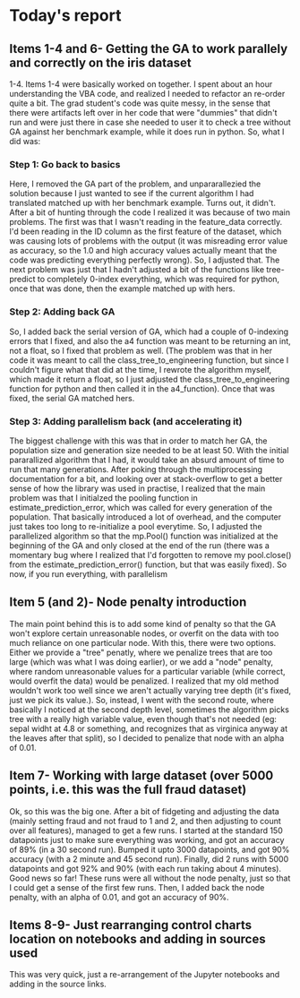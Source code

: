 # Today's report
## Items 1-4 and 6- Getting the GA to work parallely and correctly on the iris dataset
1-4. Items 1-4 were basically worked on together. I spent about an hour understanding the VBA code, and realized I needed to refactor an re-order quite a bit. The grad student's code was quite messy, in the sense that there were artifacts left over in her code that were "dummies" that didn't run and were just there in case she needed to user it to check a tree without GA against her benchmark example, while it does run in python. So, what I did was:

### Step 1: Go back to basics
Here, I removed the GA part of the problem, and unpararallezied the solution because I just wanted to see if the current algorithm I had translated matched up with her benchmark example. Turns out, it didn't. After a bit of hunting through the code I realized it was because of two main problems. The first was that I wasn't reading in the feature_data correctly. I'd been reading in the ID column as the first feature of the dataset, which was causing lots of problems with the output (it was misreading error value as accuracy, so the 1.0 and high accuracy values actually meant that the code was predicting everything perfectly wrong). So, I adjusted that. The next problem was just that I hadn't adjusted a bit of the functions like tree-predict to completely 0-index everything, which was required for python, once that was done, then the example matched up with hers.

### Step 2: Adding back GA
So, I added back the serial version of GA, which had a couple of 0-indexing errors that I fixed, and also the a4 function was meant to be returning an int, not a float, so I fixed that problem as well. (The problem was that in her code it was meant to call the class_tree_to_engineering function, but since I couldn't figure what that did at the time, I rewrote the algorithm myself, which made it return a float, so I just adjusted the class_tree_to_engineering function for python and then called it in the a4_function). Once that was fixed, the serial GA matched hers.

### Step 3: Adding parallelism back (and accelerating it)
The biggest challenge with this was that in order to match her GA, the population size and generation size needed to be at least 50. With the initial pararallized algorithm that I had, it would take an absurd amount of time to run that many generations. After poking through the multiprocessing documentation for a bit, and looking over at stack-overflow to get a better sense of how the library was used in practise, I realized that the main problem was that I initialzed the pooling function in estimate_prediction_error, which was called for every generation of the population. That basically introduced a lot of overhead, and the computer just takes too long to re-initialize a pool everytime. So, I adjusted the parallelized algorithm so that the mp.Pool() function was initialized at the beginning of the GA and only closed at the end of the run (there was a momentary bug where I realized that I'd forgotten to remove my pool.close() from the estimate_prediction_error() function, but that was easily fixed). So now, if you run everything, with parallelism 

## Item 5 (and 2)- Node penalty introduction
The main point behind this is to add some kind of penalty so that the GA won't explore certain unreasonable nodes, or overfit on the data with too much reliance on one particular node. With this, there were two options. Either we provide a "tree" penatly, where we penalize trees that are too large (which was what I was doing earlier), or we add a "node" penalty, where random unreasonable values for a particular variable (while correct, would overfit the data) would be penalized. I realized that my old method wouldn't work too well since we aren't actually varying tree depth (it's fixed, just we pick its value.). So, instead, I went with the second route, where basically I noticed at the second depth level, sometimes the algorithm picks tree with a really high variable value, even though that's not needed (eg: sepal widht at 4.8 or something, and recognizes that as virginica anyway at the leaves after that split), so I decided to penalize that node with an alpha of 0.01.

## Item 7- Working with large dataset (over 5000 points, i.e. this was the full fraud dataset)
Ok, so this was the big one. After a bit of fidgeting and adjusting the data (mainly setting fraud and not fraud to 1 and 2, and then adjusting to count over all features), managed to get a few runs. I started at the standard 150 datapoints just to make sure everything was working, and got an accuracy of 89% (in a 30 second run). Bumped it upto 3000 datapoints, and got 90% accuracy (with a 2 minute and 45 second run). Finally, did 2 runs with 5000 datapoints and got 92% and 90% (with each run taking about 4 minutes). Good news so far! These runs were all without the node penalty, just so that I could get a sense of the first few runs. Then, I added back the node penalty, with an alpha of 0.01, and got an accuracy of 90%.

## Items 8-9- Just rearranging control charts location on notebooks and adding in sources used
This was very quick, just a re-arrangement of the Jupyter notebooks and adding in the source links.